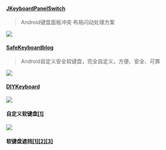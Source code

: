 


#### [JKeyboardPanelSwitch](https://github.com/Jacksgong/JKeyboardPanelSwitch)  
>  Android键盘面板冲突 布局闪动处理方案

![](https://raw.githubusercontent.com/Jacksgong/JKeybordPanelSwitch/master/art/fullscreen_resolved.gif)

#### [SafeKeyboard](https://github.com/SValence/SafeKeyboard)[blog](https://blog.csdn.net/svalence/article/details/80330392)
> Android自定义安全软键盘，完全自定义，方便、安全、可靠

![](https://img-blog.csdn.net/20180516004546226)


#### [DIYKeyboard](https://github.com/pengchengfuGit/DIYKeyboard.git)
![](https://img-blog.csdn.net/20180314192116220?watermark/2/text/Ly9ibG9nLmNzZG4ubmV0L3FxXzI5OTgzNzcz/font/5a6L5L2T/fontsize/400/fill/I0JBQkFCMA==/dissolve/70)

#### 自定义软键盘[[1]](https://www.jianshu.com/p/b1973de976e4/)
![](https://upload-images.jianshu.io/upload_images/6318561-499b553b230da24f.jpg?imageMogr2/auto-orient/strip%7CimageView2/2/w/475/format/webp)  

#### 软键盘遮挡[[1]](https://blog.csdn.net/confusing_awakening/article/details/82694923)[[2]](https://blog.csdn.net/smileiam/article/details/69055963)[[3]](https://www.cnblogs.com/jerehedu/p/4194125.html)



